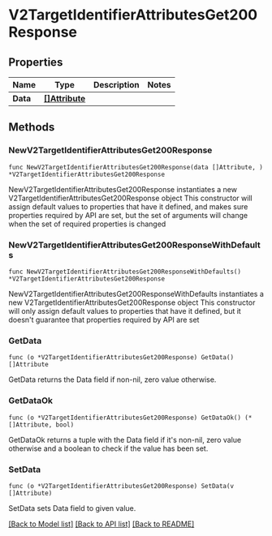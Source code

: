 # V2TargetIdentifierAttributesGet200Response

## Properties

Name | Type | Description | Notes
------------ | ------------- | ------------- | -------------
**Data** | [**[]Attribute**](Attribute.md) |  | 

## Methods

### NewV2TargetIdentifierAttributesGet200Response

`func NewV2TargetIdentifierAttributesGet200Response(data []Attribute, ) *V2TargetIdentifierAttributesGet200Response`

NewV2TargetIdentifierAttributesGet200Response instantiates a new V2TargetIdentifierAttributesGet200Response object
This constructor will assign default values to properties that have it defined,
and makes sure properties required by API are set, but the set of arguments
will change when the set of required properties is changed

### NewV2TargetIdentifierAttributesGet200ResponseWithDefaults

`func NewV2TargetIdentifierAttributesGet200ResponseWithDefaults() *V2TargetIdentifierAttributesGet200Response`

NewV2TargetIdentifierAttributesGet200ResponseWithDefaults instantiates a new V2TargetIdentifierAttributesGet200Response object
This constructor will only assign default values to properties that have it defined,
but it doesn't guarantee that properties required by API are set

### GetData

`func (o *V2TargetIdentifierAttributesGet200Response) GetData() []Attribute`

GetData returns the Data field if non-nil, zero value otherwise.

### GetDataOk

`func (o *V2TargetIdentifierAttributesGet200Response) GetDataOk() (*[]Attribute, bool)`

GetDataOk returns a tuple with the Data field if it's non-nil, zero value otherwise
and a boolean to check if the value has been set.

### SetData

`func (o *V2TargetIdentifierAttributesGet200Response) SetData(v []Attribute)`

SetData sets Data field to given value.



[[Back to Model list]](../README.md#documentation-for-models) [[Back to API list]](../README.md#documentation-for-api-endpoints) [[Back to README]](../README.md)


